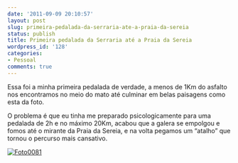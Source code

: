 ```yaml
---
date: '2011-09-09 20:10:57'
layout: post
slug: primeira-pedalada-da-serraria-ate-a-praia-da-sereia
status: publish
title: Primeira pedalada da Serraria até a Praia da Sereia
wordpress_id: '128'
categories:
- Pessoal
comments: true
---
```


Essa foi a minha primeira pedalada de verdade, a menos de 1Km do asfalto nos encontramos no meio do mato até culminar em belas paisagens como esta da foto.

O problema é que eu tinha me preparado psicologicamente para uma pedalada de 2h e no máximo 20Km, acabou que a galera se empolgou e fomos até o mirante da Praia da Sereia, e na volta pegamos um “atalho” que tornou o percurso mais cansativo.


[![Foto0081](http://posterous.com/getfile/files.posterous.com/endersonmaia/FThxQ7WQAMj6ST9VWYzrR2LR0mAyANVlFaShgZvGx3xJFyLpEF5EbiztXcje/Foto0081.jpg.scaled.500.jpg)](http://posterous.com/getfile/files.posterous.com/endersonmaia/LykRr5XtzyRoFAZOy2RLjhVvTOiT3FlyPAXwoLQ4mqIzTALHKAJhP13jSFbn/Foto0081.jpg.scaled.1000.jpg)